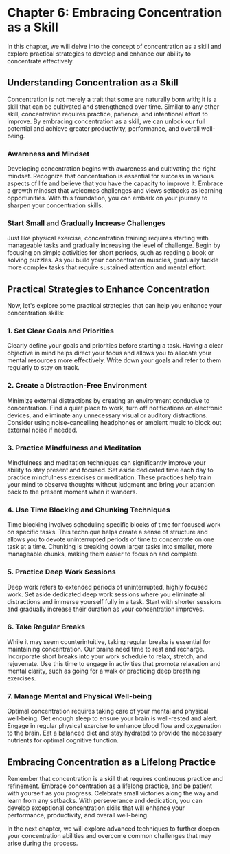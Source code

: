Chapter 6: Embracing Concentration as a Skill
=============================================

In this chapter, we will delve into the concept of concentration as a skill and explore practical strategies to develop and enhance our ability to concentrate effectively.

Understanding Concentration as a Skill
--------------------------------------

Concentration is not merely a trait that some are naturally born with; it is a skill that can be cultivated and strengthened over time. Similar to any other skill, concentration requires practice, patience, and intentional effort to improve. By embracing concentration as a skill, we can unlock our full potential and achieve greater productivity, performance, and overall well-being.

### Awareness and Mindset

Developing concentration begins with awareness and cultivating the right mindset. Recognize that concentration is essential for success in various aspects of life and believe that you have the capacity to improve it. Embrace a growth mindset that welcomes challenges and views setbacks as learning opportunities. With this foundation, you can embark on your journey to sharpen your concentration skills.

### Start Small and Gradually Increase Challenges

Just like physical exercise, concentration training requires starting with manageable tasks and gradually increasing the level of challenge. Begin by focusing on simple activities for short periods, such as reading a book or solving puzzles. As you build your concentration muscles, gradually tackle more complex tasks that require sustained attention and mental effort.

Practical Strategies to Enhance Concentration
---------------------------------------------

Now, let's explore some practical strategies that can help you enhance your concentration skills:

### 1. Set Clear Goals and Priorities

Clearly define your goals and priorities before starting a task. Having a clear objective in mind helps direct your focus and allows you to allocate your mental resources more effectively. Write down your goals and refer to them regularly to stay on track.

### 2. Create a Distraction-Free Environment

Minimize external distractions by creating an environment conducive to concentration. Find a quiet place to work, turn off notifications on electronic devices, and eliminate any unnecessary visual or auditory distractions. Consider using noise-cancelling headphones or ambient music to block out external noise if needed.

### 3. Practice Mindfulness and Meditation

Mindfulness and meditation techniques can significantly improve your ability to stay present and focused. Set aside dedicated time each day to practice mindfulness exercises or meditation. These practices help train your mind to observe thoughts without judgment and bring your attention back to the present moment when it wanders.

### 4. Use Time Blocking and Chunking Techniques

Time blocking involves scheduling specific blocks of time for focused work on specific tasks. This technique helps create a sense of structure and allows you to devote uninterrupted periods of time to concentrate on one task at a time. Chunking is breaking down larger tasks into smaller, more manageable chunks, making them easier to focus on and complete.

### 5. Practice Deep Work Sessions

Deep work refers to extended periods of uninterrupted, highly focused work. Set aside dedicated deep work sessions where you eliminate all distractions and immerse yourself fully in a task. Start with shorter sessions and gradually increase their duration as your concentration improves.

### 6. Take Regular Breaks

While it may seem counterintuitive, taking regular breaks is essential for maintaining concentration. Our brains need time to rest and recharge. Incorporate short breaks into your work schedule to relax, stretch, and rejuvenate. Use this time to engage in activities that promote relaxation and mental clarity, such as going for a walk or practicing deep breathing exercises.

### 7. Manage Mental and Physical Well-being

Optimal concentration requires taking care of your mental and physical well-being. Get enough sleep to ensure your brain is well-rested and alert. Engage in regular physical exercise to enhance blood flow and oxygenation to the brain. Eat a balanced diet and stay hydrated to provide the necessary nutrients for optimal cognitive function.

Embracing Concentration as a Lifelong Practice
----------------------------------------------

Remember that concentration is a skill that requires continuous practice and refinement. Embrace concentration as a lifelong practice, and be patient with yourself as you progress. Celebrate small victories along the way and learn from any setbacks. With perseverance and dedication, you can develop exceptional concentration skills that will enhance your performance, productivity, and overall well-being.

In the next chapter, we will explore advanced techniques to further deepen your concentration abilities and overcome common challenges that may arise during the process.
